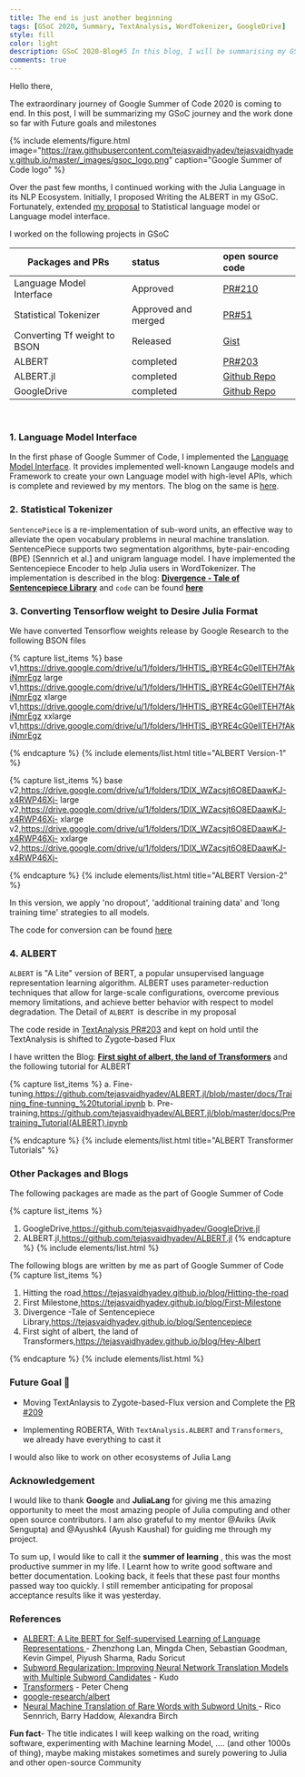```yaml
---
title: The end is just another beginning
tags: [GSoC 2020, Summary, TextAnalysis, WordTokenizer, GoogleDrive]
style: fill
color: light
description: GSoC 2020-Blog#5 In this blog, I will be summarising my GSoC-2020 journey.
comments: true
---
```


Hello there,

The extraordinary journey of Google Summer of Code 2020 is coming to end. In this post, I will be summarizing my GSoC journey and the work done so far with Future goals and milestones

{% include elements/figure.html image="https://raw.githubusercontent.com/tejasvaidhyadev/tejasvaidhyadev.github.io/master/_images/gsoc_logo.png" caption="Google Summer of Code logo" %}

Over the past few months, I continued working with the Julia Language in its NLP Ecosystem. Initially, I proposed Writing the ALBERT in my GSoC. Fortunately, extended [my proposal](https://docs.google.com/document/d/1ucxPM_UOytZVFcWIqZ9kS9gneDGDkcOBvkXA7lLwW28/edit?usp=sharing) to Statistical language model or Language model interface.

I worked on the following projects in GSoC


| Packages and PRs             | status              | open source code                                             |
| ---------------------------- | :------------------ | :----------------------------------------------------------- |
| Language Model Interface     | Approved            | [PR#210](https://github.com/JuliaText/TextAnalysis.jl/pull/210) |
| Statistical Tokenizer        | Approved and merged | [PR#51]( https://github.com/JuliaText/WordTokenizers.jl/pull/51) |
| Converting Tf weight to BSON | Released            | [Gist]( https://gist.github.com/tejasvaidhyadev/6c10bdda1f60c3e42472d356ecf3721a) |
| ALBERT                       | completed           | [PR#203]( https://github.com/JuliaText/TextAnalysis.jl/pull/203/files) |
| ALBERT.jl                    | completed           | [Github Repo]( https://github.com/tejasvaidhyadev/ALBERT.jl) |
| GoogleDrive                  | completed           | [Github Repo]( https://github.com/tejasvaidhyadev/GoogleDrive.jl) |

<br>

### 1. **Language Model Interface**

In the first phase of Google Summer of Code, I implemented the [Language Model Interface](https://github.com/JuliaText/TextAnalysis.jl/pull/210). It provides implemented well-known Langauge models and Framework to create your own Language model with high-level APIs,  which is complete and reviewed by my mentors. 
The blog on the same is [here](https://tejasvaidhyadev.github.io/blog/First-Milestone).


### 2. **Statistical Tokenizer** 

`SentencePiece` is a re-implementation of sub-word units, an effective way to alleviate the open vocabulary problems in neural machine translation. SentencePiece supports two segmentation algorithms, byte-pair-encoding (BPE) [Sennrich et al.] and unigram language model.
I have implemented the Sentencepiece Encoder to help Julia users in WordTokenizer. 
The implementation is described in the blog: **[Divergence - Tale of Sentencepiece Library](https://tejasvaidhyadev.github.io/blog/Sentencepiece)** and `code` can be found [**here**](https://github.com/JuliaText/WordTokenizers.jl/pull/51/commits)

### 3. **Converting Tensorflow weight to Desire Julia Format**

We have converted Tensorflow weights release by Google Research to the following BSON files

{% capture list_items %}
base v1,https://drive.google.com/drive/u/1/folders/1HHTlS_jBYRE4cG0elITEH7fAkiNmrEgz
large v1,https://drive.google.com/drive/u/1/folders/1HHTlS_jBYRE4cG0elITEH7fAkiNmrEgz
xlarge v1,https://drive.google.com/drive/u/1/folders/1HHTlS_jBYRE4cG0elITEH7fAkiNmrEgz
xxlarge v1,https://drive.google.com/drive/u/1/folders/1HHTlS_jBYRE4cG0elITEH7fAkiNmrEgz

{% endcapture %}
{% include elements/list.html title="ALBERT Version-1" %}

{% capture list_items %}
base v2,https://drive.google.com/drive/u/1/folders/1DlX_WZacsjt6O8EDaawKJ-x4RWP46Xj-
large v2,https://drive.google.com/drive/u/1/folders/1DlX_WZacsjt6O8EDaawKJ-x4RWP46Xj-
xlarge v2,https://drive.google.com/drive/u/1/folders/1DlX_WZacsjt6O8EDaawKJ-x4RWP46Xj-
xxlarge v2,https://drive.google.com/drive/u/1/folders/1DlX_WZacsjt6O8EDaawKJ-x4RWP46Xj-

{% endcapture %}
{% include elements/list.html title="ALBERT Version-2" %}

In this version, we apply 'no dropout', 'additional training data' and 'long training time' strategies to all models.

The code for conversion can be found [here](https://github.com/tejasvaidhyadev/ALBERT.jl/blob/master/src/tfckpt2bsonforalbert.jl)

### 4. **ALBERT**

`ALBERT` is "A Lite" version of BERT, a popular unsupervised language representation learning algorithm. ALBERT uses parameter-reduction techniques that allow for large-scale configurations, overcome previous memory limitations, and achieve better behavior with respect to model degradation. The Detail of `ALBERT `is describe in my proposal

The code reside in [TextAnalysis PR#203](https://github.com/JuliaText/TextAnalysis.jl/pull/203) and kept on hold until the TextAnalysis is shifted to Zygote-based Flux 

I have written the Blog:  [**First sight of albert, the land of Transformers**](https://tejasvaidhyadev.github.io/blog/Hey-Albert)  and the following tutorial for ALBERT

{% capture list_items %}
a. Fine-tuning,https://github.com/tejasvaidhyadev/ALBERT.jl/blob/master/docs/Training_fine-tunning_%20tutorial.ipynb
b. Pre-training,https://github.com/tejasvaidhyadev/ALBERT.jl/blob/master/docs/Pretraining_Tutorial(ALBERT).ipynb

{% endcapture %}
{% include elements/list.html title="ALBERT Transformer Tutorials" %}
<br>
### **Other Packages and Blogs**

The following packages are made as the part of Google Summer of Code

{% capture list_items %}
1. GoogleDrive,https://github.com/tejasvaidhyadev/GoogleDrive.jl
2. ALBERT.jl,https://github.com/tejasvaidhyadev/ALBERT.jl 
{% endcapture %}
{% include elements/list.html %}

The following blogs are written by me as part of Google Summer of Code
{% capture list_items %}

1.  Hitting the road,https://tejasvaidhyadev.github.io/blog/Hitting-the-road
2. First Milestone,https://tejasvaidhyadev.github.io/blog/First-Milestone
3. Divergence -Tale of Sentencepiece Library,https://tejasvaidhyadev.github.io/blog/Sentencepiece
4. First sight of albert, the land of Transformers,https://tejasvaidhyadev.github.io/blog/Hey-Albert

{% endcapture %}
{% include elements/list.html %}

### **Future Goal :checkered_flag:**

- Moving TextAnlaysis to Zygote-based-Flux version and Complete the [PR #209](https://github.com/JuliaText/TextAnalysis.jl/pull/209)

- Implementing ROBERTA, With `TextAnalysis.ALBERT` and `Transformers`, we already have everything to cast it

I  would also like to work on other ecosystems of Julia Lang
<br>
### **Acknowledgement**

I would like to thank **Google** and **JuliaLang** for giving me this amazing opportunity to meet the most amazing people of Julia computing and other open source contributors. I am also grateful to my mentor @Aviks (Avik Sengupta) and @Ayushk4 (Ayush Kaushal) for guiding me through my project. 

To sum up, I would like to call it the **summer of learning** , this was the most productive summer in my life. I Learnt how to write good software and better documentation. Looking back, it feels that these past four months passed way too quickly. I still remember anticipating for proposal acceptance results like it was yesterday.


### **References**

- [ALBERT: A Lite BERT for Self-supervised Learning of Language Representations ](https://arxiv.org/abs/1909.11942)- Zhenzhong Lan, Mingda Chen, Sebastian Goodman, Kevin Gimpel, Piyush Sharma, Radu Soricut
- [Subword Regularization: Improving Neural Network Translation Models with Multiple Subword Candidates](https://arxiv.org/abs/1804.10959) - Kudo
- [Transformers](https://github.com/chengchingwen) - Peter Cheng
- [google-research/albert](https://github.com/google-research/albert)
- [Neural Machine Translation of Rare Words with Subword Units
](https://arxiv.org/abs/1508.07909) - Rico Sennrich, Barry Haddow, Alexandra Birch

**Fun fact**- The title indicates I will keep walking on the road, writing software, experimenting with Machine learning Model, .... (and other 1000s of thing), maybe making mistakes sometimes and surely powering to Julia and other open-source Community 
